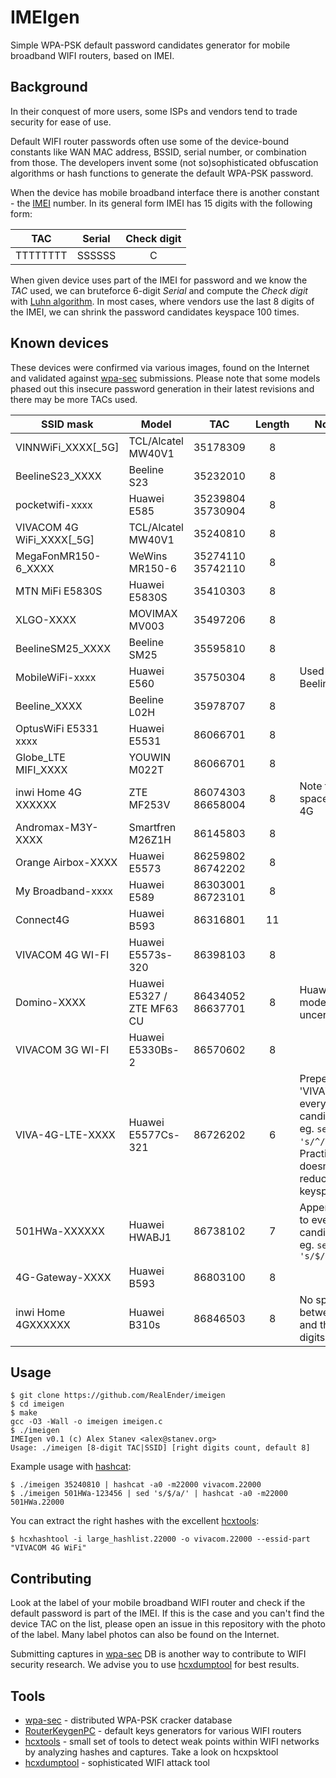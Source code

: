 # IMEIgen
Simple WPA-PSK default password candidates generator for mobile broadband WIFI routers, based on IMEI.

## Background
In their conquest of more users, some ISPs and vendors tend to trade security for ease of use.

Default WIFI router passwords often use some of the device-bound constants like WAN MAC address, BSSID, serial number, or combination from those. The developers invent some (not so)sophisticated obfuscation algorithms or hash functions to generate the default WPA-PSK password.

When the device has mobile broadband interface there is another constant - the [IMEI](https://en.wikipedia.org/wiki/International_Mobile_Equipment_Identity) number. In its general form IMEI has 15 digits with the following form:

| TAC      | Serial | Check digit |
| :------: | :----: | :---------: |
| TTTTTTTT | SSSSSS | C           |

When given device uses part of the IMEI for password and we know the *TAC* used, we can bruteforce 6-digit *Serial* and compute the *Check digit* with [Luhn algorithm](https://en.wikipedia.org/wiki/Luhn_algorithm). In most cases, where vendors use the last 8 digits of the IMEI, we can shrink the password candidates keyspace 100 times.

## Known devices
These devices were confirmed via various images, found on the Internet and validated against [wpa-sec](https://wpa-sec.stanev.org) submissions. Please note that some models phased out this insecure password generation in their latest revisions and there may be more TACs used.

| SSID mask | Model | TAC | Length | Notes |
| --------- | ----- | --- | :----: | ----- |
| VINNWiFi_XXXX[_5G] | TCL/Alcatel MW40V1 | 35178309 | 8 | |
| BeelineS23_XXXX | Beeline S23 | 35232010 | 8 | |
| pocketwifi-xxxx | Huawei E585 | 35239804 <br/> 35730904 | 8 | |
| VIVACOM 4G WiFi_XXXX[_5G] | TCL/Alcatel MW40V1 | 35240810 | 8 | |
| MegaFonMR150-6_XXXX | WeWins MR150-6 | 35274110 <br/> 35742110 | 8 | |
| MTN MiFi E5830S | Huawei E5830S | 35410303 | 8 | |
| XLGO-XXXX | MOVIMAX MV003 | 35497206 | 8 | |
| BeelineSM25_XXXX | Beeline SM25 | 35595810 | 8 | |
| MobileWiFi-xxxx | Huawei E560 | 35750304 | 8 | Used by Beeline |
| Beeline_XXXX | Beeline L02H | 35978707 | 8 | |
| OptusWiFi E5331 xxxx | Huawei E5531 | 86066701 | 8 | |
| Globe_LTE MIFI_XXXX | YOUWIN M022T | 86066701 | 8 | |
| inwi Home 4G XXXXXX | ZTE MF253V | 86074303 <br/> 86658004 | 8 | Note the space after 4G |
| Andromax-M3Y-XXXX | Smartfren M26Z1H | 86145803 | 8 | |
| Orange Airbox-XXXX | Huawei E5573 | 86259802 <br/> 86742202 | 8 | |
| My Broadband-xxxx | Huawei E589 | 86303001 <br/> 86723101 | 8 | |
| Connect4G | Huawei B593 | 86316801 | 11 | |
| VIVACOM 4G WI-FI | Huawei E5573s-320 | 86398103 | 8 | |
| Domino-XXXX | Huawei E5327 / ZTE MF63 CU | 86434052 </br> 86637701 | 8 | Huawei model uncertain |
| VIVACOM 3G WI-FI | Huawei E5330Bs-2 | 86570602 | 8 | |
| VIVA-4G-LTE-XXXX | Huawei E5577Cs-321 | 86726202 | 6 | Prepend 'VIVA' to every candidate, eg. `sed 's/^/VIVA/'`. Practically doesn't reduce the keyspace |
| 501HWa-XXXXXX | Huawei HWABJ1 | 86738102 | 7 | Append 'a' to every candidate, eg. `sed 's/$/a/'` |
| 4G-Gateway-XXXX | Huawei B593 | 86803100 | 8 | |
| inwi Home 4GXXXXXX | Huawei B310s | 86846503 | 8 | No space between 4G and the hex digits |

## Usage
```
$ git clone https://github.com/RealEnder/imeigen
$ cd imeigen
$ make
gcc -O3 -Wall -o imeigen imeigen.c
$ ./imeigen
IMEIgen v0.1 (c) Alex Stanev <alex@stanev.org>
Usage: ./imeigen [8-digit TAC|SSID] [right digits count, default 8]
```

Example usage with [hashcat](https://hashcat.net):
```
$ ./imeigen 35240810 | hashcat -a0 -m22000 vivacom.22000
$ ./imeigen 501HWa-123456 | sed 's/$/a/' | hashcat -a0 -m22000 501HWa.22000
```

You can extract the right hashes with the excellent [hcxtools](https://github.com/ZerBea/hcxtools):
```
$ hcxhashtool -i large_hashlist.22000 -o vivacom.22000 --essid-part "VIVACOM 4G WiFi"
```

## Contributing
Look at the label of your mobile broadband WIFI router and check if the default password is part of the IMEI. If this is the case and you can't find the device TAC on the list, please open an issue in this repository with the photo of the label. Many label photos can also be found on the Internet.

Submitting captures in [wpa-sec](https://wpa-sec.stanev.org) DB is another way to contribute to WIFI security research. We advise you to use [hcxdumptool](https://github.com/ZerBea/hcxdumptool) for best results.

## Tools
* [wpa-sec](https://wpa-sec.stanev.org) - distributed WPA-PSK cracker database
* [RouterKeygenPC](https://github.com/routerkeygen/routerkeygenPC) - default keys generators for various WIFI routers
* [hcxtools](https://github.com/ZerBea/hcxtools) - small set of tools to detect weak points within WIFI networks by analyzing hashes and captures. Take a look on hcxpsktool
* [hcxdumptool](https://github.com/ZerBea/hcxdumptool) - sophisticated WIFI attack tool